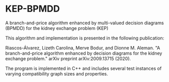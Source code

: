 # KEP-BPMDD
A branch-and-price algorithm enhanced by multi-valued decision diagrams (BPMDD) for the kidney exchange problem (KEP)

This algorithm and implementation is presented in the following publication:

Riascos-Álvarez, Lizeth Carolina, Merve Bodur, and Dionne M. Aleman. "A branch-and-price algorithm enhanced by decision diagrams for the kidney exchange problem." arXiv preprint arXiv:2009.13715 (2020).

The program is implemented in C++ and includes several test instances of varying compatibility graph sizes and properties.
